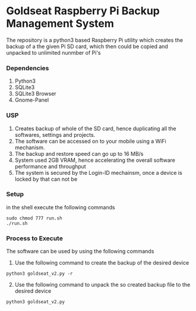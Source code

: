 # Goldseat Raspberry Pi Backup Management System

The repository is a python3 based Raspberry Pi utility which creates the backup of a the given Pi SD card, which then could be copied and unpacked to unlimited nunmber of Pi's

### Dependencies
1. Python3
2. SQLite3
3. SQLite3 Browser
4. Gnome-Panel

### USP
1. Creates backup of whole of the SD card, hence duplicating all the softwares, settings and projects.
2. The software can be accessed on to your mobile using a WiFi mechanism.
3. The backup and restore speed can go up to 16 MB/s
4. System used 2GB VRAM, hence accelerating the overall software performance and throughput
5. The system is secured by the Login-ID mechainsm, once a device is locked by that can not be 

### Setup
in the shell execute the following commands
``` shell
sudo chmod 777 run.sh
./run.sh
```

### Process to Execute
The software can be used by using the following commands

1. Use the following command to create the backup of the desired device
``` shell
python3 goldseat_v2.py -r
```
2. Use the following command to unpack the so created backup file to the desired device
``` shell
python3 goldseat_v2.py 
```
